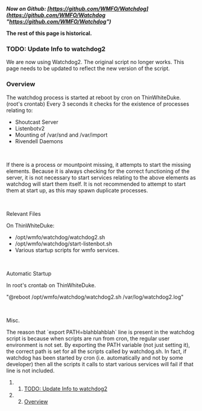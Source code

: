 ***Now on
Github: [https://github.com/WMFO/Watchdog](https://github.com/WMFO/Watchdog "https://github.com/WMFO/Watchdog")***

**The rest of this page is historical.**

### TODO: Update Info to watchdog2 

We are now using Watchdog2. The original script no longer works. This
page needs to be updated to reflect the new version of the script.

### Overview 

The watchdog process is started at reboot by cron on ThinWhiteDuke.
(root's crontab) Every 3 seconds it checks for the existence of
processes relating to:

-   Shoutcast Server
-   Listenbotv2
-   Mounting of /var/snd and /var/import
-   Rivendell Daemons

 

If there is a process or mountpoint missing, it attempts to start the
missing elements. Because it is always checking for the correct
functioning of the server, it is not necessary to start services
relating to the above elements as watchdog will start them itself. It is
not recommended to attempt to start them at start up, as this may spawn
duplicate processes.

 

Relevant Files

On ThinWhiteDuke:

-   /opt/wmfo/watchdog/watchdog2.sh
-   /opt/wmfo/watchdog/start-listenbot.sh
-   Various startup scripts for wmfo services.

 

Automatic Startup

In root's crontab on ThinWhiteDuke.

"@reboot /opt/wmfo/watchdog/watchdog2.sh /var/log/watchdog2.log"

 

Misc.

The reason that \`export PATH=blahblahblah\` line is present in the
watchdog script is because when scripts are run from cron, the regular
user environment is not set. By exporting the PATH variable (not just
setting it), the correct path is set for all the scripts called by
watchdog.sh. In fact, if watchdog has been started by cron (i.e.
automatically and not by some developer) then all the scripts it calls
to start various services will fail if that line is not included.

1.  1. [TODO: Update Info to watchdog2](#TODO:_Update_Info_to_watchdog2)
2.  2. [Overview](#Overview)

